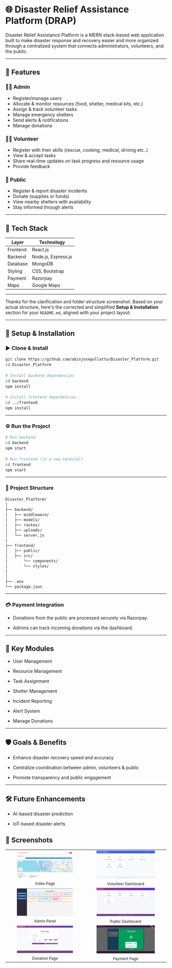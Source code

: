 

# 🌐 Disaster Relief Assistance Platform (DRAP)

Disaster Relief Assistance Platform is a MERN stack-based web application built to make disaster response and recovery easier and more organized through a centralized system that connects administrators, volunteers, and the public.

---

## 🚀 Features

### 🧑‍💼 Admin

* Register/manage users
* Allocate & monitor resources (food, shelter, medical kits, etc.)
* Assign & track volunteer tasks
* Manage emergency shelters
* Send alerts & notifications
* Manage donations

### 🧑‍🚒 Volunteer

* Register with their skills (rescue, cooking, medical, driving etc..)
* View & accept tasks
* Share real-time updates on task progress and resource usage
* Provide feedback

### 👥 Public

* Register & report disaster incidents
* Donate (supplies or funds)
* View nearby shelters with availability
* Stay informed through alerts

---

## 🧱 Tech Stack

| Layer    | Technology                      |
| -------- | ------------------------------- |
| Frontend | React.js                        |
| Backend  | Node.js, Express.js             |
| Database | MongoDB                         |
| Styling  | CSS, Bootstrap                  |
| Payment  | Razorpay                        |
| Maps     | Google Maps                     |

---
Thanks for the clarification and folder structure screenshot. Based on your actual structure, here's the corrected and simplified **Setup & Installation** section for your `README.md`, aligned with your project layout:

---

## 🔧 Setup & Installation

### ▶️ Clone & Install

```bash
git clone https://github.com/abinjosepullattu/Disaster_Platform.git
cd Disaster_Platform

# Install backend dependencies
cd backend
npm install

# Install frontend dependencies
cd ../frontend
npm install
```

---

### ⚙️ Run the Project

```bash
# Run backend
cd backend
npm start

# Run frontend (in a new terminal)
cd frontend
npm start
```

---

### 📁 Project Structure

```
Disaster_Platform/
│
├── backend/
│   ├── middleware/
│   ├── models/
│   ├── routes/
│   ├── uploads/
│   └── server.js
│
├── frontend/
│   ├── public/
│   ├── src/
│       └── components/
│       └── styles/
│   
│
├── .env
└── package.json
```


---

### 💳 Payment Integration

* Donations from the public are processed securely via Razorpay.

* Admins can track incoming donations via the dashboard.



---

## 📌 Key Modules

* User Management

* Resource Management

* Task Assignment

* Shelter Management

* Incident Reporting

* Alert System

* Manage Donations



---

## 🛡️ Goals & Benefits

* Enhance disaster recovery speed and accuracy

* Centralize coordination between admin, volunteers & public

* Promote transparency and public engagement



---

## 🛠️ Future Enhancements

* AI-based disaster prediction

* IoT-based disaster alerts


## 📸 Screenshots

<table>
  <tr>
    <td align="center">
      <img src="screenshots/Indexpage.png" width="75%" /><br>
      <sub>Index Page</sub>
    </td>
    <td align="center">
      <img src="screenshots/Volunteer.png" width="75%" /><br>
      <sub>Volunteer Dashboard</sub>
    </td>
  </tr>
    <tr>
    <td align="center">
      <img src="screenshots/Admin.png" width="75%" /><br>
      <sub>Admin Panel</sub>
    </td>
    <td align="center">
      <img src="screenshots/Public.png" width="75%" /><br>
      <sub>Public Dashboard</sub>
    </td>
  </tr>
    <tr>
    <td align="center">
      <img src="screenshots/Donation.png" width="75%" /><br>
      <sub>Donation Page</sub>
    </td>
    <td align="center">
      <img src="screenshots/Payment.png" width="75%" /><br>
      <sub>Payment Page</sub>
    </td>
  </tr>
</table>











